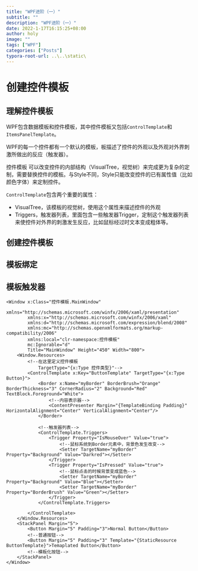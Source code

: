 ```yaml
---
title: "WPF进阶（一）"
subtitle: ""
description: "WPF进阶（一）"
date: 2022-1-17T16:15:25+08:00
author: holy
image: ""
tags: ["WPF"]
categories: ["Posts"]
typora-root-url: ..\..\static\
---
```


# 创建控件模板

## 理解控件模板

WPF包含数据模板和控件模板，其中控件模板又包括`ControlTemplate`和 `ItemsPanelTemplate`。

WPF的每一个控件都有一个默认的模板，板描述了控件的外观以及外观对外界刺激所做出的反应（触发器）。

控件模板 可以改变控件的内部结构（VisualTree，视觉树）来完成更为复杂的定制，需要替换控件的模板。与Style不同，Style只能改变控件的已有属性值（比如颜色字体）来定制控件。

`ControlTemplate`包含两个重要的属性：

- VisualTree，该模板的视觉树，使用这个属性来描述控件的外观
- Triggers，触发器列表，里面包含一些触发器Trigger，定制这个触发器列表来使控件对外界的刺激发生反应，比如鼠标经过时文本变成粗体等。

## 创建控件模板

## 模板绑定

## 模板触发器

```xaml
<Window x:Class="控件模板.MainWindow"
        xmlns="http://schemas.microsoft.com/winfx/2006/xaml/presentation"
        xmlns:x="http://schemas.microsoft.com/winfx/2006/xaml"
        xmlns:d="http://schemas.microsoft.com/expression/blend/2008"
        xmlns:mc="http://schemas.openxmlformats.org/markup-compatibility/2006"
        xmlns:local="clr-namespace:控件模板"
        mc:Ignorable="d"
        Title="MainWindow" Height="450" Width="800">
    <Window.Resources>
        <!--在这里定义控件模板 
            TargetType="{x:Type 控件类型}"-->
        <ControlTemplate x:Key="ButtonTemplate" TargetType="{x:Type Button}">
            <Border x:Name="myBorder" BorderBrush="Orange" BorderThickness="3" CornerRadius="2" Background="Red" TextBlock.Foreground="White">
                <!--内容表示器-->
                <ContentPresenter Margin="{TemplateBinding Padding}" HorizontalAlignment="Center" VerticalAlignment="Center"/>
            </Border>
            
            <!--触发器列表-->
            <ControlTemplate.Triggers>
                <Trigger Property="IsMouseOver" Value="true">
                    <!--鼠标系统到Border元素中，背景色发生改变-->
                    <Setter TargetName="myBorder" Property="Background" Value="Darkred"></Setter>
                </Trigger>
                <Trigger Property="IsPressed" Value="true">
                    <!--鼠标点击的时候背景变成蓝色-->
                    <Setter TargetName="myBorder" Property="Background" Value="Blue"></Setter>
                    <Setter TargetName="myBorder" Property="BorderBrush" Value="Green"></Setter>
                </Trigger>
            </ControlTemplate.Triggers>
            
        </ControlTemplate>
    </Window.Resources>
    <StackPanel Margin="5">
        <Button Margin="5" Padding="3">Normal Button</Button>
        <!--普通按钮-->
        <Button Margin="5" Padding="3" Template="{StaticResource ButtonTemplate}">Temaplated Button</Button>
        <!--模板化按钮-->
    </StackPanel>
</Window>
```





